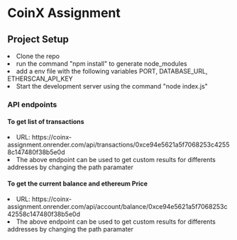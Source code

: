 # CoinX Assignment

## Project Setup

<li>Clone the repo</li>
<li>run the command "npm install" to generate node_modules</li>
<li>add a env file with the following variables PORT, DATABASE_URL, ETHERSCAN_API_KEY</li>
<li>Start the development server using the command "node index.js" </li>

### API endpoints

#### To get list of transactions

<li> URL: https://coinx-assignment.onrender.com/api/transactions/0xce94e5621a5f7068253c42558c147480f38b5e0d </li>
<li>The above endpoint can be used to get custom results for differents addresses by changing the path paramater</li>

#### To get the current balance and ethereum Price

<li> URL: https://coinx-assignment.onrender.com/api/account/balance/0xce94e5621a5f7068253c42558c147480f38b5e0d </li>
<li>The above endpoint can be used to get custom results for differents addresses by changing the path paramater</li>
